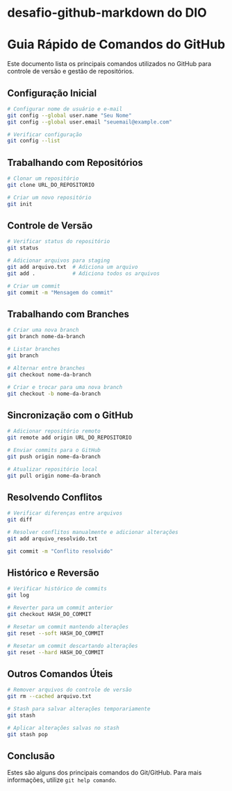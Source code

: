 # desafio-github-markdown do DIO

# Guia Rápido de Comandos do GitHub

Este documento lista os principais comandos utilizados no GitHub para controle de versão e gestão de repositórios.

## Configuração Inicial
```sh
# Configurar nome de usuário e e-mail
git config --global user.name "Seu Nome"
git config --global user.email "seuemail@example.com"

# Verificar configuração
git config --list
```

## Trabalhando com Repositórios
```sh
# Clonar um repositório
git clone URL_DO_REPOSITORIO

# Criar um novo repositório
git init
```

## Controle de Versão
```sh
# Verificar status do repositório
git status

# Adicionar arquivos para staging
git add arquivo.txt  # Adiciona um arquivo
git add .            # Adiciona todos os arquivos

# Criar um commit
git commit -m "Mensagem do commit"
```

## Trabalhando com Branches
```sh
# Criar uma nova branch
git branch nome-da-branch

# Listar branches
git branch

# Alternar entre branches
git checkout nome-da-branch

# Criar e trocar para uma nova branch
git checkout -b nome-da-branch
```

## Sincronização com o GitHub
```sh
# Adicionar repositório remoto
git remote add origin URL_DO_REPOSITORIO

# Enviar commits para o GitHub
git push origin nome-da-branch

# Atualizar repositório local
git pull origin nome-da-branch
```

## Resolvendo Conflitos
```sh
# Verificar diferenças entre arquivos
git diff

# Resolver conflitos manualmente e adicionar alterações
git add arquivo_resolvido.txt

git commit -m "Conflito resolvido"
```

## Histórico e Reversão
```sh
# Verificar histórico de commits
git log

# Reverter para um commit anterior
git checkout HASH_DO_COMMIT

# Resetar um commit mantendo alterações
git reset --soft HASH_DO_COMMIT

# Resetar um commit descartando alterações
git reset --hard HASH_DO_COMMIT
```

## Outros Comandos Úteis
```sh
# Remover arquivos do controle de versão
git rm --cached arquivo.txt

# Stash para salvar alterações temporariamente
git stash

# Aplicar alterações salvas no stash
git stash pop
```

## Conclusão
Estes são alguns dos principais comandos do Git/GitHub. Para mais informações, utilize `git help comando`.

